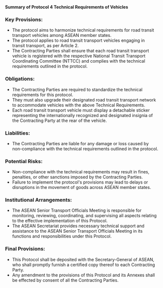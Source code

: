 **Summary of Protocol 4 Technical Requirements of Vehicles**

### Key Provisions:

*   The protocol aims to harmonize technical requirements for road transit transport vehicles among ASEAN member states.
*   The protocol applies to road transit transport vehicles engaging in transit transport, as per Article 2.
*   The Contracting Parties shall ensure that each road transit transport vehicle is registered with the respective National Transit Transport Coordinating Committee (NTTCC) and complies with the technical requirements outlined in the protocol.

### Obligations:

*   The Contracting Parties are required to standardize the technical requirements for this protocol.
*   They must also upgrade their designated road transit transport network to accommodate vehicles with the above Technical Requirements.
*   Each road transit transport vehicle must display a detachable sticker representing the internationally recognized and designated insignia of the Contracting Party at the rear of the vehicle.

### Liabilities:

*   The Contracting Parties are liable for any damage or loss caused by non-compliance with the technical requirements outlined in the protocol.

### Potential Risks:

*   Non-compliance with the technical requirements may result in fines, penalties, or other sanctions imposed by the Contracting Parties.
*   Failure to implement the protocol's provisions may lead to delays or disruptions in the movement of goods across ASEAN member states.

### Institutional Arrangements:

*   The ASEAN Senior Transport Officials Meeting is responsible for monitoring, reviewing, coordinating, and supervising all aspects relating to the effective implementation of this Protocol.
*   The ASEAN Secretariat provides necessary technical support and assistance to the ASEAN Senior Transport Officials Meeting in its functions and responsibilities under this Protocol.

### Final Provisions:

*   This Protocol shall be deposited with the Secretary-General of ASEAN, who shall promptly furnish a certified copy thereof to each Contracting Party.
*   Any amendment to the provisions of this Protocol and its Annexes shall be effected by consent of all the Contracting Parties.